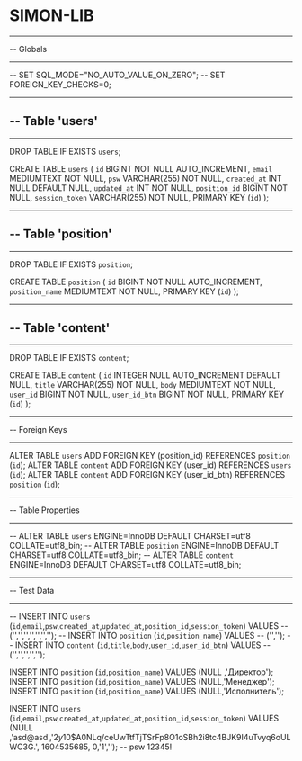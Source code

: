 # SIMON-LIB

-- ---
-- Globals
-- ---

-- SET SQL_MODE="NO_AUTO_VALUE_ON_ZERO";
-- SET FOREIGN_KEY_CHECKS=0;

-- ---
-- Table 'users'
-- 
-- ---

DROP TABLE IF EXISTS `users`;
		
CREATE TABLE `users` (
  `id` BIGINT NOT NULL AUTO_INCREMENT,
  `email` MEDIUMTEXT NOT NULL,
  `psw` VARCHAR(255) NOT NULL,
  `created_at` INT NULL DEFAULT NULL,
  `updated_at` INT NOT NULL,
  `position_id` BIGINT NOT NULL,
  `session_token` VARCHAR(255) NOT NULL,
  PRIMARY KEY (`id`)
);

-- ---
-- Table 'position'
-- 
-- ---

DROP TABLE IF EXISTS `position`;
		
CREATE TABLE `position` (
  `id` BIGINT NOT NULL AUTO_INCREMENT,
  `position_name` MEDIUMTEXT NOT NULL,
  PRIMARY KEY (`id`)
);

-- ---
-- Table 'content'
-- 
-- ---

DROP TABLE IF EXISTS `content`;
		
CREATE TABLE `content` (
  `id` INTEGER NULL AUTO_INCREMENT DEFAULT NULL,
  `title` VARCHAR(255) NOT NULL,
  `body` MEDIUMTEXT NOT NULL,
  `user_id` BIGINT NOT NULL,
  `user_id_btn` BIGINT NOT NULL,
  PRIMARY KEY (`id`)
);

-- ---
-- Foreign Keys 
-- ---

ALTER TABLE `users` ADD FOREIGN KEY (position_id) REFERENCES `position` (`id`);
ALTER TABLE `content` ADD FOREIGN KEY (user_id) REFERENCES `users` (`id`);
ALTER TABLE `content` ADD FOREIGN KEY (user_id_btn) REFERENCES `position` (`id`);

-- ---
-- Table Properties
-- ---

-- ALTER TABLE `users` ENGINE=InnoDB DEFAULT CHARSET=utf8 COLLATE=utf8_bin;
-- ALTER TABLE `position` ENGINE=InnoDB DEFAULT CHARSET=utf8 COLLATE=utf8_bin;
-- ALTER TABLE `content` ENGINE=InnoDB DEFAULT CHARSET=utf8 COLLATE=utf8_bin;

-- ---
-- Test Data
-- ---

-- INSERT INTO `users` (`id`,`email`,`psw`,`created_at`,`updated_at`,`position_id`,`session_token`) VALUES
-- ('','','','','','','');
-- INSERT INTO `position` (`id`,`position_name`) VALUES
-- ('','');
-- INSERT INTO `content` (`id`,`title`,`body`,`user_id`,`user_id_btn`) VALUES
-- ('','','','','');

INSERT INTO `position` (`id`,`position_name`) VALUES (NULL ,'Директор');
INSERT INTO `position` (`id`,`position_name`) VALUES (NULL,'Менеджер');
INSERT INTO `position` (`id`,`position_name`) VALUES (NULL,'Исполнитель');

INSERT INTO `users` (`id`,`email`,`psw`,`created_at`,`updated_at`,`position_id`,`session_token`) VALUES
(NULL ,'asd@asd','$2y$10$A0NLq/ceUwTtfTjTSrFp8O1oSBh2i8tc4BJK9I4uTvyq6oULWC3G.', 1604535685, 0,'1','');
-- psw 12345!
